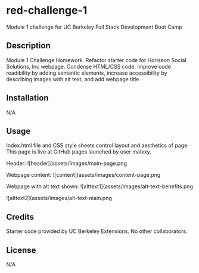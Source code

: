 # red-challenge-1
Module 1 challenge for UC Berkeley Full Stack Development Boot Camp

## Description

Module 1 Challenge Homework. Refactor starter code for Horiseon Social Solutions, Inc webpage. Condense HTML/CSS code, improve code readibility by adding semantic elements, increase accessibility by describing images with alt text, and add webpage title.

## Installation

N/A

## Usage

Index.html file and CSS style sheets control layout and aesthetics of page. This page is live at GitHub pages launched by user malxxy.

Header:
![header](assets/images/main-page.png

Webpage content:
![content](assets/images/content-page.png

Webpage with alt text shown:
![alttext1](assets/images/alt-text-benefits.png

![alttext2](assets/images/alt-text-main.png

## Credits

Starter code provided by UC Berkeley Extensions. No other collaborators.

## License

N/A